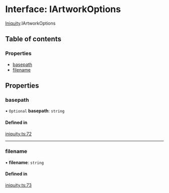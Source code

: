# Interface: IArtworkOptions

[Iniquity](../modules/Iniquity.md).IArtworkOptions

## Table of contents

### Properties

- [basepath](Iniquity.IArtworkOptions.md#basepath)
- [filename](Iniquity.IArtworkOptions.md#filename)

## Properties

### basepath

• `Optional` **basepath**: `string`

#### Defined in

[iniquity.ts:72](https://github.com/iniquitybbs/iniquity/blob/3ba3fee/packages/core/src/iniquity.ts#L72)

___

### filename

• **filename**: `string`

#### Defined in

[iniquity.ts:73](https://github.com/iniquitybbs/iniquity/blob/3ba3fee/packages/core/src/iniquity.ts#L73)
